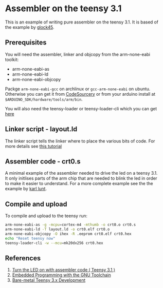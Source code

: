 # Assembler on the teensy 3.1

This is an example of writing pure assembler on the teensy 3.1. It is based of the example by [glock45](https://forum.pjrc.com/threads/25762-Turn-the-LED-on-with-assembler-code-\(-Teensy-3-1-\)?p=47739&viewfull=1#post47739).

## Prerequisites
You will need the assembler, linker and objcopy from the arm-none-eabi toolkit:
* arm-none-eabi-as
* arm-none-eabi-ld
* arm-none-eabi-objcopy

Packge `arm-none-eabi-gcc` on archlinux or `gcc-arm-none-eabi` on ubuntu. Otherwise you can get it from [CodeSourcery](https://sourcery.mentor.com/GNUToolchain/release1802?) or from your arduino install at `$ARDUINO_SDK/hardware/tools/arm/bin`.

You will also need the teensy-loader or teensy-loader-cli which you can get [here](https://www.pjrc.com/teensy/loader.html)

## Linker script - layout.ld
The linker script tells the linker where to place the various bits of code. For more details see [this tutorial](http://bravegnu.org/gnu-eprog/linker.html)

## Assembler code - crt0.s
A minimal example of the assembler needed to drive the led on a teensy 3.1. It only initlises parts of the arm chip that are needed to blink the led in order to make it easier to understand. For a more complete example see the the example by [karl lunt](http://www.seanet.com/~karllunt/bareteensy31.html).

## Compile and upload

To compile and upload to the teensy run:

```bash
arm-none-eabi-as -g -mcpu=cortex-m4 -mthumb -o crt0.o crt0.s
arm-none-eabi-ld -T layout.ld -o crt0.elf crt0.o
arm-none-eabi-objcopy -O ihex -R .eeprom crt0.elf crt0.hex
echo "Reset teensy now"
teensy-loader-cli -w --mcu=mk20dx256 crt0.hex
```

## References
1) [Turn the LED on with assembler code ( Teensy 3.1 )](https://forum.pjrc.com/threads/25762-Turn-the-LED-on-with-assembler-code-\(-Teensy-3-1-\)?p=47739&viewfull=1#post47739)
1) [Embedded Programming with the GNU Toolchain](http://bravegnu.org/gnu-eprog/)
2) [Bare-metal Teensy 3.x Development](http://www.seanet.com/~karllunt/bareteensy31.html)
